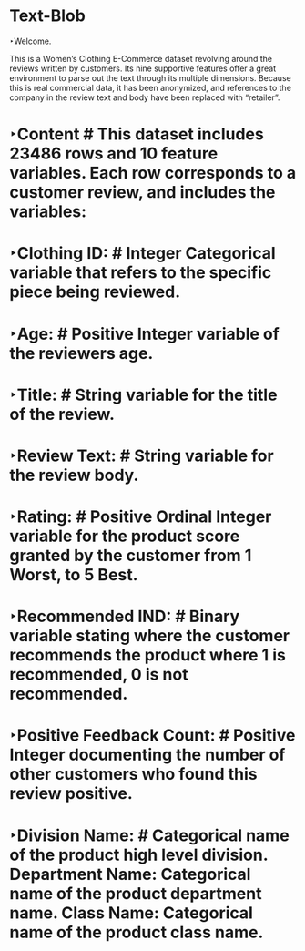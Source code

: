 # Text-Blob
‣Welcome. 

This is a Women’s Clothing E-Commerce dataset revolving around the reviews written by customers. Its nine supportive features offer a great environment to parse out the text through its multiple dimensions. Because this is real commercial data, it has been anonymized, and references to the company in the review text and body have been replaced with “retailer”.

# ‣Content # This dataset includes 23486 rows and 10 feature variables. Each row corresponds to a customer review, and includes the variables:

# ‣Clothing ID: # Integer Categorical variable that refers to the specific piece being reviewed.

# ‣Age: # Positive Integer variable of the reviewers age.

# ‣Title: # String variable for the title of the review.

# ‣Review Text: # String variable for the review body.

# ‣Rating: # Positive Ordinal Integer variable for the product score granted by the customer from 1 Worst, to 5 Best.

# ‣Recommended IND: # Binary variable stating where the customer recommends the product where 1 is recommended, 0 is not recommended.

# ‣Positive Feedback Count: #  Positive Integer documenting the number of other customers who found this review positive.

# ‣Division Name: # Categorical name of the product high level division. Department Name: Categorical name of the product department name. Class Name: Categorical name of the product class name.
